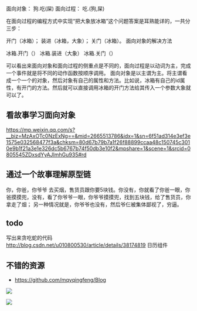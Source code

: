 面向对象： 狗.吃(屎)
面向过程： 吃.(狗,屎)

在面向过程的编程方式中实现“把大象放冰箱”这个问题答案是耳熟能详的，一共分三步：

开门（冰箱）；
装进（冰箱，大象）；
关门（冰箱）。
面向对象的解决方法

冰箱.开门（）
冰箱.装进（大象）
冰箱.关门（）

可以看出来面向对象和面向过程的侧重点是不同的，面向过程是以动词为主，完成一个事件就是将不同的动作函数按顺序调用。
面向对象是以主谓为主。将主谓看成一个一个的对象，然后对象有自己的属性和方法。比如说，冰箱有自己的id属性，有开门的方法。然后就可以直接调用冰箱的开门方法给其传入一个参数大象就可以了。



## 看故事学习面向对象
https://mp.weixin.qq.com/s?__biz=MzAxOTc0NzExNg==&mid=2665513786&idx=1&sn=6f51ad314e3ef3e1575e032568477f3a&chksm=80d67b79b7a1f26f88899ccaa48c150745c3010e9b1f21a3e1e326dc5b6767b74f50db3e10f2&mpshare=1&scene=1&srcid=0805545ZDxsdYyAJImhGu935#rd

## 通过一个故事理解原型链
你，你爸，你爷爷 去买烟，售货员跟你要5块钱。你没有，你就看了你爸一眼，你爸摸摸兜，没有，看了你爷爷一眼，你爷爷摸摸兜，找到五块钱，给了售货员，你拿走了烟；
另一种情况就是，你爷爷也没有，然后爷仨被集体鄙视了，穷逼。

## todo
写出来贪吃蛇的代码
http://blog.csdn.net/u010800530/article/details/38174819
日历组件

## 不错的资源
- https://github.com/mqyqingfeng/Blog

![](http://www.runoob.com/wp-content/uploads/2016/05/animals.png)

![](http://www.runoob.com/wp-content/uploads/2016/05/1462335800-8110-classes-and-objects.jpg)
